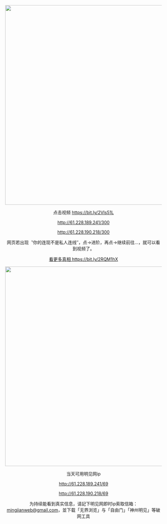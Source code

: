 <div align="center"><a href="https://bit.ly/2VIs51L"><IMG SRC="https://github.com/gofanben/gm/blob/master/img-2/swspip.jpg" width=640></a>

点击视频 https://bit.ly/2VIs51L

http://61.228.189.241/300

http://61.228.190.218/300

 网页若出现〝你的连现不是私人连线″，点→进阶，再点→继续前往...，就可以看到视频了。		

<div align=center><a href="https://bit.ly/2RQM1hX"> 看更多真相 https://bit.ly/2RQM1hX </a></div><p>

<div align="center"><a href="http://61.228.187.77/69"><IMG SRC="https://github.com/gofanben/gm/blob/master/img-2/minjen.jpg" width=640></a>
 
当天可用明见网ip

http://61.228.189.241/69 

http://61.228.190.218/69

为持续能看到真实信息，请記下明见网即时ip索取信箱：mingjianweb@gmail.com，並下载「无界浏览」与「自由门」「神州明见」等破网工具



